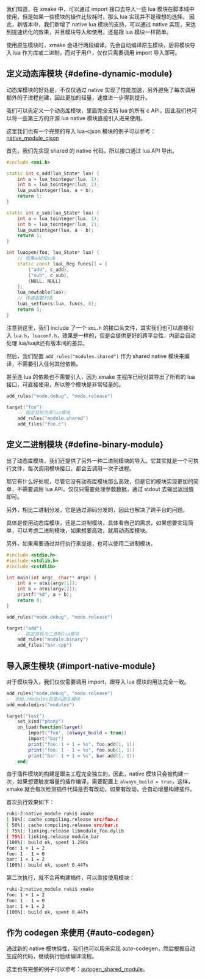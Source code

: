 
我们知道，在 xmake 中，可以通过 import 接口去导入一些 lua 模块在脚本域中使用，但是如果一些模块的操作比较耗时，那么 lua 实现并不是理想的选择。
因此，新版本中，我们新增了 native lua 模块的支持，可以通过 native 实现，来达到提速优化的效果，并且模块导入和使用，还是跟 lua 模块一样简单。

使用原生模块时，xmake 会进行两段编译，先会自动编译原生模块，后将模块导入 lua 作为库或二进制，而对于用户，仅仅只需要调用 import 导入即可。

## 定义动态库模块 {#define-dynamic-module}

动态库模块的好处是，不仅仅通过 native 实现了性能加速，另外避免了每次调用额外的子进程创建，因此更加的轻量，速度进一步得到提升。

我们可以先定义一个动态库模块，里面完全支持 lua 的所有 c API，因此我们也可以将一些第三方的开源 lua native 模块直接引入进来使用。

这里我们也有一个完整的导入 lua-cjson 模块的例子可以参考：[native_module_cjson](https://github.com/xmake-io/xmake/tree/master/tests/projects/other/native_module_cjson)

首先，我们先实现 shared 的 native 代码，所以接口通过 lua API 导出。

```c++ [./modules/foo/foo.c]
#include <xmi.h>

static int c_add(lua_State* lua) {
    int a = lua_tointeger(lua, 1);
    int b = lua_tointeger(lua, 2);
    lua_pushinteger(lua, a + b);
    return 1;
}

static int c_sub(lua_State* lua) {
    int a = lua_tointeger(lua, 1);
    int b = lua_tointeger(lua, 2);
    lua_pushinteger(lua, a - b);
    return 1;
}

int luaopen(foo, lua_State* lua) {
    // 收集add和sub
    static const luaL_Reg funcs[] = {
        {"add", c_add},
        {"sub", c_sub},
        {NULL, NULL}
    };
    lua_newtable(lua);
    // 传递函数列表
    luaL_setfuncs(lua, funcs, 0);
    return 1;
}
```

注意到这里，我们 include 了一个 `xmi.h` 的接口头文件，其实我们也可以直接引入 `lua.h`，`luaconf.h`，效果是一样的，但是会提供更好的跨平台性，内部会自动处理 lua/luajit还有版本间的差异。

然后，我们配置 `add_rules("modules.shared")` 作为 shared native 模块来编译，不需要引入任何其他依赖。

甚至连 lua 的依赖也不需要引入，因为 xmake 主程序已经对其导出了所有的 lua 接口，可直接使用，所以整个模块是非常轻量的。

```lua [./modules/foo/xmake.lua]
add_rules("mode.debug", "mode.release")

target("foo")
    -- 指定目标为库lua模块
    add_rules("module.shared")
    add_files("foo.c")
```

## 定义二进制模块 {#define-binary-module}

出了动态库模块，我们还提供了另外一种二进制模块的导入。它其实就是一个可执行文件，每次调用模块接口，都会去调用一次子进程。

那它有什么好处呢，尽管它没有动态库模块那么高效，但是它的模块实现更加的简单，不需要调用 lua API，仅仅只需要处理参数数据，通过 stdout 去输出返回值即可。

另外，相比二进制分发，它是通过源码分发的，因此也解决了跨平台的问题。

具体是使用动态库模块，还是二进制模块，具体看自己的需求，如果想要实现简单，可以考虑二进制模块，如果想要高效，就用动态库模块。

另外，如果需要通过并行执行来提速，也可以使用二进制模块。

```c++ [./modules/bar/bar.cpp]
#include <stdio.h>
#include <stdlib.h>
#include <cstdlib>

int main(int argc, char** argv) {
    int a = atoi(argv[1]);
    int b = atoi(argv[2]);
    printf("%d", a + b);
    return 0;
}
```

```lua [./modules/bar/xmake.lua]
add_rules("mode.debug", "mode.release")

target("add")
    -- 指定目标为二进制lua模块
    add_rules("module.binary")
    add_files("bar.cpp")
```

## 导入原生模块 {#import-native-module}

对于模块导入，我们仅仅需要调用 import，跟导入 lua 模块的用法完全一致。

```lua [./xmake.lua]
add_rules("mode.debug", "mode.release")
-- 添加./modules目录内原生模块
add_moduledirs("modules")

target("test")
    set_kind("phony")
    on_load(function(target)
        import("foo", {always_build = true})
        import("bar")
        print("foo: 1 + 1 = %s", foo.add(1, 1))
        print("foo: 1 - 1 = %s", foo.sub(1, 1))
        print("bar: 1 + 1 = %s", bar.add(1, 1))
    end)
```

由于插件模块的构建是跟主工程完全独立的，因此，native 模块只会被构建一次，如果想要触发增量的插件编译，需要配置上 `always_build = true`，这样，xmake 就会每次检测插件代码是否有改动，如果有改动，会自动增量构建插件。

首次执行效果如下：

```bash
ruki-2:native_module ruki$ xmake
[ 50%]: cache compiling.release src/foo.c
[ 50%]: cache compiling.release src/bar.c
[ 75%]: linking.release libmodule_foo.dylib
[ 75%]: linking.release module_bar
[100%]: build ok, spent 1.296s
foo: 1 + 1 = 2
foo: 1 - 1 = 0
bar: 1 + 1 = 2
[100%]: build ok, spent 0.447s
```

第二次执行，就不会再构建插件，可以直接使用模块：

```bash
ruki-2:native_module ruki$ xmake
foo: 1 + 1 = 2
foo: 1 - 1 = 0
bar: 1 + 1 = 2
[100%]: build ok, spent 0.447s
```

## 作为 codegen 来使用 {#auto-codegen}

通过新的 native 模块特性，我们也可以用来实现 auto-codegen，然后根据自动生成的代码，继续执行后续编译流程。

这里也有完整的例子可以参考：[autogen_shared_module](https://github.com/xmake-io/xmake/tree/master/tests/projects/other/autogen_shared_module)。
